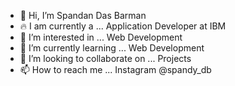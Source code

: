 - 👋 Hi, I’m Spandan Das Barman
- 🔥 I am currently a ... Application Developer at IBM
- 👀 I’m interested in ... Web Development
- 🌱 I’m currently learning ... Web Development
- 💞️ I’m looking to collaborate on ... Projects
- 📫 How to reach me ... Instagram @spandy_db

<!---
spandandb/spandandb is a ✨ special ✨ repository because its `README.md` (this file) appears on your GitHub profile.
You can click the Preview link to take a look at your changes.
--->
